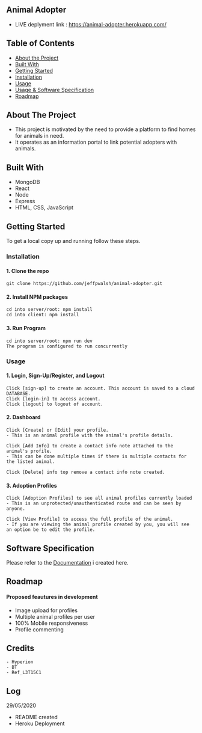 
## Animal Adopter
- LIVE deplyment link : https://animal-adopter.herokuapp.com/ 

<!-- TABLE OF CONTENTS -->
## Table of Contents

* [About the Project](#about-the-project)
* [Built With](#built-with)
* [Getting Started](#getting-started)
* [Installation](#installation)
* [Usage](#usage)
* [Usage & Software Specification](#usage)
* [Roadmap](#roadmap)

<!-- ABOUT THE PROJECT -->
## About The Project
 - This project is motivated by the need to provide a platform to find homes for animals in need.
 - It operates as an information portal to link potential adopters with animals.


## Built With
 * MongoDB
 * React
 * Node
 * Express
 * HTML, CSS, JavaScript

<!-- GETTING STARTED -->
## Getting Started

To get a local copy up and running follow these steps.

### Installation
 
#### 1. Clone the repo
```
git clone https://github.com/jeffpwalsh/animal-adopter.git
```
#### 2. Install NPM packages
```
cd into server/root: npm install
cd into client: npm install
```
#### 3. Run Program
```
cd into server/root: npm run dev
The program is configured to run concurrently
```

### Usage
 
#### 1. Login, Sign-Up/Register, and Logout
```
Click [sign-up] to create an account. This account is saved to a cloud DATABASE. 
Click [login-in] to access account.
Click [logout] to logout of account.
```
#### 2. Dashboard
```
Click [Create] or [Edit] your profile.
- This is an animal profile with the animal's profile details.

Click [Add Info] to create a contact info note attached to the animal's profile. 
- This can be done multiple times if there is multiple contacts for the listed animal.

Click [Delete] info top remove a contact info note created.
```
#### 3. Adoption Profiles
```
Click [Adoption Profiles] to see all animal profiles currently loaded
- This is an unprotected/unauthenticated route and can be seen by anyone.

Click [View Profile] to access the full profile of the animal.
- If you are viewing the animal profile created by you, you will see an option be to edit the profile.
```

## Software Specification

Please refer to the [Documentation](https://drive.google.com/file/d/13AcYegD4Uw5DjPn-f2jdv4_Z_VaRoRT8/view?usp=sharing) i created here.

<!-- ROADMAP -->
## Roadmap
#### Proposed feautures in development

 - Image upload for profiles
 - Multiple animal profiles per user
 - 100% Mobile responsiveness
 - Profile commenting

## Credits
``` 
- Hyperion
- BT
- Ref_L3T15C1
```

## Log
 29/05/2020

- README created
- Heroku Deployment

